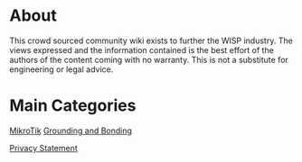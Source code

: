 <!-- TITLE: Home -->
<!-- SUBTITLE: Enjoy this crowdsourced WISP resource! -->
# About
This crowd sourced community wiki exists to further the WISP industry.  The views expressed and the information contained is the best effort of the authors of the content coming with no warranty.  This is not a substitute for engineering or legal advice.

# Main Categories 
[MikroTik](/mikrotik)
[Grounding and Bonding](/grounding_and_bonding)

[Privacy Statement](/privacy)
